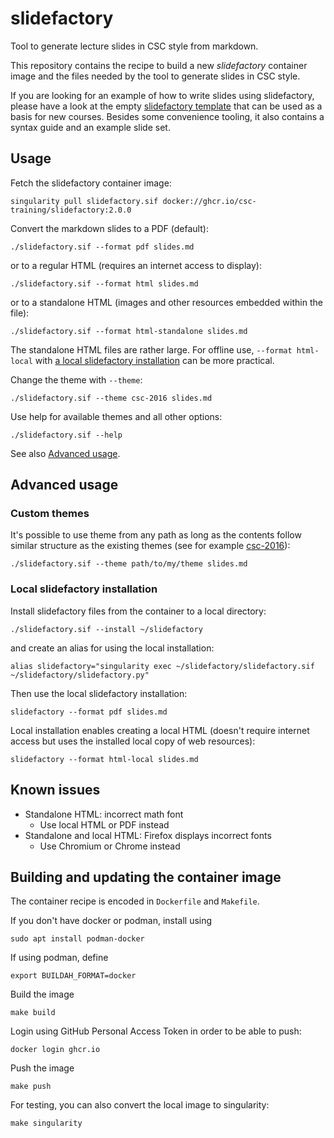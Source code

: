 # slidefactory

Tool to generate lecture slides in CSC style from markdown.

This repository contains the recipe to build a new *slidefactory* container
image and the files needed by the tool to generate slides in CSC style.

If you are looking for an example of how to write slides using slidefactory,
please have a look at the empty
[slidefactory template](https://github.com/csc-training/slidefactory-template)
that can be used as a basis for new courses. Besides some convenience tooling,
it also contains a syntax guide and an example slide set.


## Usage

Fetch the slidefactory container image:

    singularity pull slidefactory.sif docker://ghcr.io/csc-training/slidefactory:2.0.0


Convert the markdown slides to a PDF (default):

    ./slidefactory.sif --format pdf slides.md

or to a regular HTML (requires an internet access to display):

    ./slidefactory.sif --format html slides.md

or to a standalone HTML (images and other resources embedded within the file):

    ./slidefactory.sif --format html-standalone slides.md

The standalone HTML files are rather large.
For offline use, `--format html-local` with
[a local slidefactory installation](#local-slidefactory-installation)
can be more practical.

Change the theme with `--theme`:

    ./slidefactory.sif --theme csc-2016 slides.md


Use help for available themes and all other options:

    ./slidefactory.sif --help

See also [Advanced usage](#advanced-usage).


## Advanced usage


### Custom themes

It's possible to use theme from any path as long as the contents
follow similar structure as the existing themes
(see for example [csc-2016](theme/csc-2016)):

    ./slidefactory.sif --theme path/to/my/theme slides.md


### Local slidefactory installation

Install slidefactory files from the container to a local directory:

    ./slidefactory.sif --install ~/slidefactory

and create an alias for using the local installation:

    alias slidefactory="singularity exec ~/slidefactory/slidefactory.sif ~/slidefactory/slidefactory.py"


Then use the local slidefactory installation:

    slidefactory --format pdf slides.md

Local installation enables creating a local HTML
(doesn't require internet access but uses
the installed local copy of web resources):

    slidefactory --format html-local slides.md


## Known issues

* Standalone HTML: incorrect math font
  * Use local HTML or PDF instead
* Standalone and local HTML: Firefox displays incorrect fonts
  * Use Chromium or Chrome instead


## Building and updating the container image

The container recipe is encoded in `Dockerfile` and `Makefile`.

If you don't have docker or podman, install using

    sudo apt install podman-docker

If using podman, define

    export BUILDAH_FORMAT=docker

Build the image

    make build

Login using GitHub Personal Access Token in order to be able to push:

    docker login ghcr.io

Push the image

    make push

For testing, you can also convert the local image to singularity:

    make singularity
